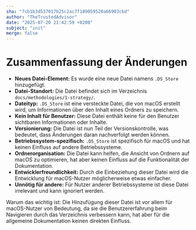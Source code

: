 ```yaml
---
sha: "7cb1b3d537017b25c2ac7f189059520a66903cbd"
author: "TheTrustedAdvisor"
date: "2025-07-20 21:42:59 +0200"
subject: "init"
merge: false
---
```


# Zusammenfassung der Änderungen

- **Neues Datei-Element:** Es wurde eine neue Datei namens `.DS_Store` hinzugefügt.
- **Datei-Standort:** Die Datei befindet sich im Verzeichnis `docs/methodologies/1-strategy/`.
- **Dateityp:** `.DS_Store` ist eine versteckte Datei, die von macOS erstellt wird, um Informationen über den Inhalt eines Ordners zu speichern.
- **Kein Inhalt für Benutzer:** Diese Datei enthält keine für den Benutzer sichtbaren Informationen oder Inhalte.
- **Versionierung:** Die Datei ist nun Teil der Versionskontrolle, was bedeutet, dass Änderungen daran nachverfolgt werden können.
- **Betriebssystem-spezifisch:** `.DS_Store` ist spezifisch für macOS und hat keinen Einfluss auf andere Betriebssysteme.
- **Ordnerorganisation:** Die Datei kann helfen, die Ansicht von Ordnern auf macOS zu optimieren, hat aber keinen Einfluss auf die Funktionalität der Dokumentation.
- **Entwicklerfreundlichkeit:** Durch die Einbeziehung dieser Datei wird die Entwicklung für macOS-Nutzer möglicherweise etwas einfacher.
- **Unnötig für andere:** Für Nutzer anderer Betriebssysteme ist diese Datei irrelevant und kann ignoriert werden.

Warum das wichtig ist: Die Hinzufügung dieser Datei ist vor allem für macOS-Nutzer von Bedeutung, da sie die Benutzererfahrung beim Navigieren durch das Verzeichnis verbessern kann, hat aber für die allgemeine Dokumentation keinen direkten Einfluss.

